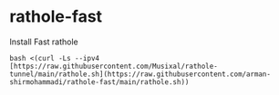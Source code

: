 # rathole-fast
Install Fast rathole

```
bash <(curl -Ls --ipv4 [https://raw.githubusercontent.com/Musixal/rathole-tunnel/main/rathole.sh](https://raw.githubusercontent.com/arman-shirmohammadi/rathole-fast/main/rathole.sh))
```
